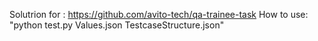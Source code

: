 Solutrion for : https://github.com/avito-tech/qa-trainee-task
How to use: "python test.py Values.json TestcaseStructure.json"
 
